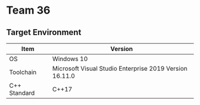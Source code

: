 # Team 36
## Target Environment

Item | Version
-|-
OS | Windows 10
Toolchain | Microsoft Visual Studio Enterprise 2019 Version 16.11.0
C++ Standard | C++17



